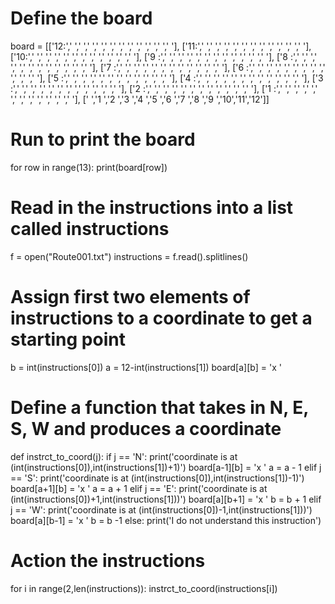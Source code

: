 # Define the board

board = [['12:','  ','  ','  ','  ','  ','  ','  ','  ','  ','  ','  ','  '],
         ['11:','  ','  ','  ','  ','  ','  ','  ','  ','  ','  ','  ','  '],
         ['10:','  ','  ','  ','  ','  ','  ','  ','  ','  ','  ','  ','  '],
         ['9 :','  ','  ','  ','  ','  ','  ','  ','  ','  ','  ','  ','  '],
         ['8 :','  ','  ','  ','  ','  ','  ','  ','  ','  ','  ','  ','  '],
         ['7 :','  ','  ','  ','  ','  ','  ','  ','  ','  ','  ','  ','  '],
         ['6 :','  ','  ','  ','  ','  ','  ','  ','  ','  ','  ','  ','  '],
         ['5 :','  ','  ','  ','  ','  ','  ','  ','  ','  ','  ','  ','  '],
         ['4 :','  ','  ','  ','  ','  ','  ','  ','  ','  ','  ','  ','  '],
         ['3 :','  ','  ','  ','  ','  ','  ','  ','  ','  ','  ','  ','  '],
         ['2 :','  ','  ','  ','  ','  ','  ','  ','  ','  ','  ','  ','  '],
         ['1 :','  ','  ','  ','  ','  ','  ','  ','  ','  ','  ','  ','  '],
         ['   ','1 ','2 ','3 ','4 ','5 ','6 ','7 ','8 ','9 ','10','11','12']]
	 	
# Run to print the board
for row in range(13):
    print(board[row])

# Read in the instructions into a list called instructions 
f = open("Route001.txt")
instructions = f.read().splitlines()

# Assign first two elements of instructions to a coordinate to get a starting point
b = int(instructions[0])
a = 12-int(instructions[1])
board[a][b] = 'x '

# Define a function that takes in N, E, S, W and produces a coordinate 
def instrct_to_coord(j):
    if j == 'N':
        print('coordinate is at (int(instructions[0]),int(instructions[1])+1)')
        board[a-1][b] = 'x '
        a = a - 1
    elif j == 'S':
        print('coordinate is at (int(instructions[0]),int(instructions[1])-1)')
        board[a+1][b] = 'x '
        a = a + 1
    elif j == 'E':
        print('coordinate is at (int(instructions[0])+1,int(instructions[1]))')
        board[a][b+1] = 'x '
        b = b + 1
    elif j == 'W':
        print('coordinate is at (int(instructions[0])-1,int(instructions[1]))')
        board[a][b-1] = 'x '
        b = b -1
    else:
        print('I do not understand this instruction')

# Action the instructions
for i in range(2,len(instructions)):
    instrct_to_coord(instructions[i])
